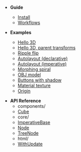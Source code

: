 - **Guide**

  - [Install](/install.md)
  - [Workflows](/workflows.md)

- **Examples**

  - [Hello 3D](/examples/hello3d.md ':class=no-sublist')
  - [Hello 3D, parent transforms](/examples/hello3d-parent-transforms.md ':class=no-sublist')
  - [Ripple flip](/examples/ripple-flip.md ':class=no-sublist')
  - [Autolayout (declarative)](/examples/autolayout-declarative.md ':class=no-sublist')
  - [Autolayout (imperative)](/examples/autolayout-imperative.md ':class=no-sublist')
  - [Morphing spiral](/examples/spiral.md ':class=no-sublist')
  - [OBJ model](/examples/obj-model.md ':class=no-sublist')
  - [Buttons with shadow](/examples/buttons-with-shadow.md ':class=no-sublist')
  - [Material texture](/examples/material-texture.md ':class=no-sublist')
  - [Origin](/examples/origin.md ':class=no-sublist')

* **API Reference**
  <!-- __API_AUTOGENERATED_BEGIN__ -->
  - components/
  - [Cube](/api/components/Cube.md)
  - core/
  - [ImperativeBase](/api/core/ImperativeBase.md)
  - [Node](/api/core/Node.md)
  - [TreeNode](/api/core/TreeNode.md)
  - html/
  - [WithUpdate](/api/html/WithUpdate.md)

<!-- __API_AUTOGENERATED_END__ -->

<!-- -   [Miscellaneous Notes](/notes.md) -->
